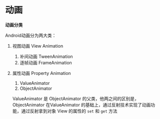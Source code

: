 # 动画

**动画分类**

Android动画分为两大类：

1. 视图动画 View Animation
    1. 补间动画 TweenAnimation
    2. 逐帧动画 FrameAnimation
2. 属性动画 Property Animation
    1. ValueAnimator
    2. ObjectAnimator

    ValueAnimator 是 ObjectAnimator 的父类，他两之间的区别是，ObjectAnimator 在ValueAnimator 的基础上，通过反射技术实现了动画功能，通过反射拿到对象 View 的属性的 `set` 和 `get` 方法